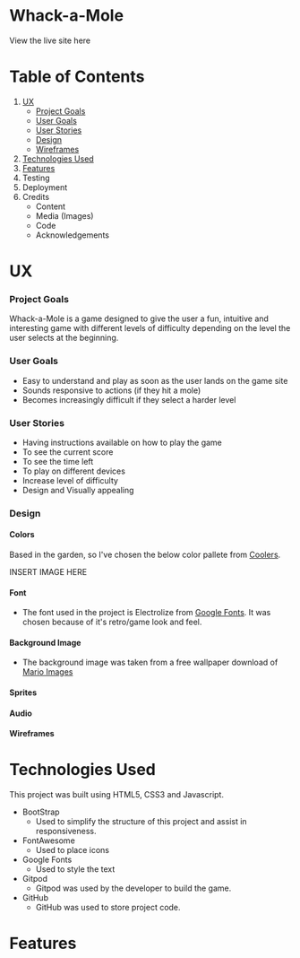 # Whack-a-Mole
View the live site here

# Table of Contents
1. [UX](#ux)
    * [Project Goals](#project-goals)
    * [User Goals](#user-goals)
    * [User Stories](#user-stories)
    * [Design](#design)
    * [Wireframes](#wireframes)
2. [Technologies Used](#technologies-used)
3. [Features](#features)
4. Testing
5. Deployment
6. Credits
    * Content
    * Media (Images)
    * Code
    * Acknowledgements

# UX
### Project Goals
Whack-a-Mole is a game designed to give the user a fun, intuitive and interesting game with different levels of difficulty depending on the level the user selects at the beginning.

### User Goals
* Easy to understand and play as soon as the user lands on the game site
* Sounds responsive to actions (if they hit a mole)
* Becomes increasingly difficult if they select a harder level

### User Stories
* Having instructions available on how to play the game
* To see the current score
* To see the time left
* To play on different devices
* Increase level of difficulty 
* Design and Visually appealing

### Design
#### Colors
Based in the garden, so I've chosen the below color pallete from [Coolers](https://www.coolors.co). 

INSERT IMAGE HERE

#### Font
* The font used in the project is Electrolize from [Google Fonts](https://www.fonts.google.com). It was chosen because of it's retro/game look and feel.

#### Background Image
* The background image was taken from a free wallpaper download of [Mario Images](https://mrwallpaper.com/wallpapers/download-mario-wallpaper-nggsnupoh0ha4car.html)


#### Sprites


#### Audio


#### Wireframes


# Technologies Used
This project was built using HTML5, CSS3 and Javascript.

* BootStrap 
    * Used to simplify the structure of this project and assist in responsiveness.
* FontAwesome
    * Used to place icons
* Google Fonts
    * Used to style the text
* Gitpod 
    * Gitpod was used by the developer to build the game.
* GitHub
    * GitHub was used to store project code.


# Features







